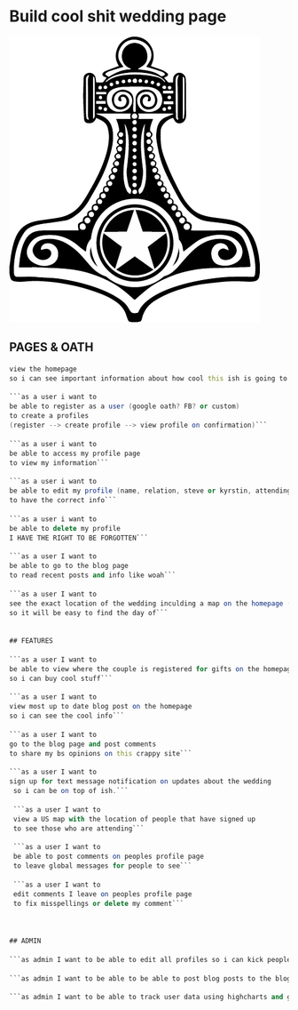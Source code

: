 # Build cool shit wedding page
![blah blah blah](https://github.com/Steavod19/wedding-site/blob/master/images/SKlogo.png)

## PAGES & OATH

```as a user i want to
view the homepage
so i can see important information about how cool this ish is going to be```

```as a user i want to
be able to register as a user (google oath? FB? or custom)
to create a profiles
(register --> create profile --> view profile on confirmation)```

```as a user i want to
be able to access my profile page
to view my information```

```as a user i want to
be able to edit my profile (name, relation, steve or kyrstin, attending or not, # of guests, guest name(s))
to have the correct info```

```as a user i want to
be able to delete my profile
I HAVE THE RIGHT TO BE FORGOTTEN```

```as a user I want to
be able to go to the blog page
to read recent posts and info like woah```

```as a user I want to
see the exact location of the wedding inculding a map on the homepage (or location page)
so it will be easy to find the day of```


## FEATURES

```as a user I want to
be able to view where the couple is registered for gifts on the homepage
so i can buy cool stuff```

```as a user I want to
view most up to date blog post on the homepage
so i can see the cool info```

```as a user I want to
go to the blog page and post comments
to share my bs opinions on this crappy site```

```as a user I want to
sign up for text message notification on updates about the wedding
 so i can be on top of ish.```

 ```as a user I want to
 view a US map with the location of people that have signed up
 to see those who are attending```

 ```as a user I want to
 be able to post comments on peoples profile page
 to leave global messages for people to see```

 ```as a user I want to
 edit comments I leave on peoples profile page
 to fix misspellings or delete my comment```



## ADMIN

```as admin I want to be able to edit all profiles so i can kick people out of the wedding```

```as admin I want to be able to be able to post blog posts to the blog page to keep people informed```

```as admin I want to be able to track user data using highcharts and google analytics```
